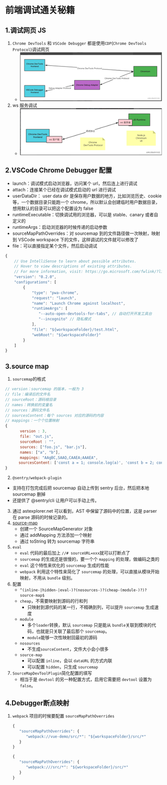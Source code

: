 # 前端调试通关秘籍

## 1.调试网页 JS

1. `Chrome DevTools` 和 `VSCode Debugger` 都是使用`CDP`(`Chrome DevTools Protocol`)调试网页
   - ![20230214005118-2023-02-14](https://raw.githubusercontent.com/bearnew/picture/master/picGo/20230214005118-2023-02-14.png)
2. ws 服务调试
   - ![20230214010050-2023-02-14](https://raw.githubusercontent.com/bearnew/picture/master/picGo/20230214010050-2023-02-14.png)

## 2.VSCode Chrome Debugger 配置

- launch：调试模式启动浏览器，访问某个 url，然后连上进行调试
- attach：连接某个已经在调试模式启动的 url 进行调试
- userDataDir： user data dir 是保存用户数据的地方，比如浏览历史、cookie 等，一个数据目录只能跑一个 chrome，所以默认会创建临时用户数据目录，想用默认的目录可以把这个配置设为 false
- runtimeExecutable：切换调试用的浏览器，可以是 stable、canary 或者自定义的
- runtimeArgs：启动浏览器的时候传递的启动参数
- sourceMapPathOverrides：对 sourcemap 到的文件路径做一次映射，映射到 VSCode workspace 下的文件，这样调试的文件就可以修改了
- file：可以直接指定某个文件，然后启动调试

```js
{
    // Use IntelliSense to learn about possible attributes.
    // Hover to view descriptions of existing attributes.
    // For more information, visit: https://go.microsoft.com/fwlink/?linkid=830387
    "version": "0.2.0",
    "configurations": [
        {
            "type": "pwa-chrome",
            "request": "launch",
            "name": "Launch Chrome against localhost",
            "runtimeArgs": [
               "--auto-open-devtools-for-tabs", // 自动打开开发工具台
               "--incognito" // 隐私模式
            ],
            "file": "${workspaceFolder}/test.html",
            "webRoot": "${workspaceFolder}"
        }
    ]
}
```

## 3.source map

1. `sourcemap`的格式

```js
// version：sourcemap 的版本，一般为 3
// file：编译后的文件名
// sourceRoot：源码根目录
// names：转换前的变量名
// sources：源码文件名
// sourcesContent：每个 sources 对应的源码的内容
// mappings：一个个位置映射
{
　　　　version : 3,
　　　　file: "out.js",
　　　　sourceRoot : "",
　　　　sources: ["foo.js", "bar.js"],
　　　　names: ["a", "b"],
　　　　mappings: "AAgBC,SAAQ,CAAEA;AAAEA",
      sourcesContent: ['const a = 1; console.log(a)', 'const b = 2; console.log(b)']
}
```

2. `@sentry/webpack-plugin`

- 支持在打包完成后把 sourcemap 自动上传到 sentry 后台，然后把本地 sourcemap 删掉
- 还提供了 @sentry/cli 让用户可以手动上传。

3. 通过 astexplorer.net 可以看到，AST 中保留了源码中的位置，这是 parser 在 parse 源码的时候记录的。
4. [source-map](https://www.npmjs.com/package/source-map)
   - 创建一个 SourceMapGenerator 对象
   - 通过 addMapping 方法添加一个映射
   - 通过 toString 转为 sourcemap 字符串
5. `eval`
   - `eval` 代码的最后加上 `//# sourceURL=xxx`就可以打断点了
   - `sourcemap` 的生成还是很慢的，要一个个 `mapping` 的处理，做编码之类的
   - `eval` 这个特性来优化的 `sourcemap` 生成的性能
   - `webpack` 利用这个特性来简化了 `sourcemap` 的处理，可以直接从模块开始映射，不用从 `bundle` 级别。
6. 配置
   - `^(inline-|hidden-|eval-)?(nosources-)?(cheap-(module-)?)?source-map$`
   - `cheap`，不需要映射到源码的行和列
      - 只映射到源代码的某一行，不精确到列，可以提升 `sourcemap` 生成速度
   - `module`
      - 多个`loader`转换，默认 `sourcemap` 只是能从 `bundle`关联到模块的代码，也就是只关联了最后那个 `sourcemap`。
      - `module`能够一次性映射回最初的源码
   - `nosources`
      - 不生成`sourceContent`，文件大小会小很多
   - `source-map`
      - 可以配置 `inline`，会以 `dataURL` 的方式内联
      - 可以配置 `hidden`，只生成 `sourcemap`
7. `SourceMapDevToolPlugin`简化配置的填写
   - 相当于是 `devtool` 的另一种配置方式，启用它需要把 `devtool` 设置为 `false`。

## 4.Debugger断点映射
1. `webpack` 项目的时候要配置 `sourceMapPathOverrides`
   ```js
   {
      "sourceMapPathOverrides": {
         "webpack://vue-demo/src/*": "${workspaceFolder}/src/*"
      }
   }
   ```
   ```js
   {
      "sourceMapPathOverrides": {
         "webpack:///src/*": "${workspaceFolder}/src/*"
      }
   }
   ```